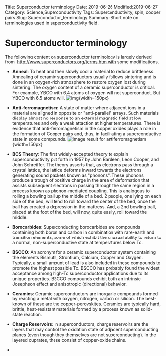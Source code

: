 Title: Superconductor terminology
Date: 2019-06-26
Modified:2019-06-27
Category: Science,Superconductivity
Tags: Superconductivity, spin, cooper pairs
Slug: Superconductor_terminology
Summary: Short note on terminologies used in superconductivity field. 

# Superconductor terminology

  The following content on superconductor terminology  is largely derived from  http://www.superconductors.org/terms.htm with some modifications.

- **Anneal**: To heat and then slowly cool a material to reduce brittleness. Annealing of ceramic superconductors usually follows sintering and is done in an oxygen-rich atmosphere to restore oxygen lost during sintering. The oxygen content of a ceramic superconductor is critical. For example, YBCO with 6.4 atoms of oxygen will not superconduct. But YBCO with 6.5 atoms will. ![img](http://www.superconductors.org/O2_level.gif){width=150px}

- **Anti-ferromagnetism:** A state of matter where adjacent ions in a material are aligned in opposite or "anti-parallel" arrays. Such materials display almost no response to an external magnetic field at low temperatures and only a weak attaction at higher temperatures. There is evidence that anti-ferromagnetism in the copper oxides plays a role in the formation of Cooper pairs and, thus, in facilitating a superconductive state in some compounds. 
  ![Image result for antiferromagnetism](https://upload.wikimedia.org/wikipedia/commons/thumb/5/5d/Antiferromagnetic_ordering.svg/1200px-Antiferromagnetic_ordering.svg.png){width=150px}

- **BCS Theory**: The first widely-accepted theory to explain superconductivity put forth in 1957 by John Bardeen, Leon Cooper, and John Schreiffer. The theory asserts that, as electrons pass through a crystal lattice, the lattice deforms inward towards the electrons generating sound packets known as "phonons". These phonons produce a trough of positive charge in the area of deformation that assists subsequent electrons in passing through the same region in a process known as phonon-mediated coupling. This is analogous to rolling a bowling ball up the middle of a bed. 2 people, one lying on each side of the bed, will tend to roll toward the center of the bed, once the ball has created a depression in the mattress. And, a 2nd bowling ball, placed at the foot of the bed, will now, quite easily, roll toward the middle. 

- **Borocarbides**: Superconducting borocarbides are compounds containing both boron and carbon in combination with rare-earth and transition elements; some of which exhibit the unusual ability to return to a normal, non-superconductive state at temperatures below Tc. 

- **BSCCO**: An acronym for a ceramic superconductor system containing the elements Bismuth, Strontium, Calcium, Copper and Oxygen. Typically, a small amount of lead is also included in these compounds to promote the highest possible Tc. BSCCO has probably found the widest acceptance among high-Tc superconductor applications due to its unique properties. BSCCO compounds exhibit both an intrinsic Josephson effect and anisotropic (directional) behavior. 

- **Ceramics**: Ceramic superconductors are inorganic compounds formed by reacting a metal with oxygen, nitrogen, carbon or silicon. The best-known of these are the copper-perovskites. Ceramics are typically hard, brittle, heat-resistant materials formed by a process known as solid-state reaction.

- **Charge Reservoirs:** In superconductors, charge reservoirs are the layers that may control the oxidation state of adjacent superconducting planes (even though they themselves are not superconducting). In the layered cuprates, these consist of copper-oxide chains. 

- 

  